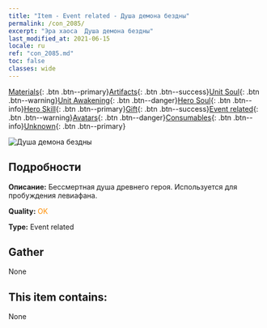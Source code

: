 ```yaml
---
title: "Item - Event related - Душа демона бездны"
permalink: /con_2085/
excerpt: "Эра хаоса  Душа демона бездны"
last_modified_at: 2021-06-15
locale: ru
ref: "con_2085.md"
toc: false
classes: wide
---
```

 [Materials](/ItemsRU/){: .btn .btn--primary}[Artifacts](/ItemsRU/Artifacts/){: .btn .btn--success}[Unit Soul](/ItemsRU/UnitSoul/){: .btn .btn--warning}[Unit Awakening](/ItemsRU/UnitAwakening/){: .btn .btn--danger}[Hero Soul](/ItemsRU/HeroSoul/){: .btn .btn--info}[Hero Skill](/ItemsRU/HeroSkill/){: .btn .btn--primary}[Gift](/ItemsRU/Gift/){: .btn .btn--success}[Event related](/ItemsRU/Events/){: .btn .btn--warning}[Avatars](/ItemsRU/Avatars/){: .btn .btn--danger}[Consumables](/ItemsRU/Consumables/){: .btn .btn--info}[Unknown](/ItemsRU/Unknown/){: .btn .btn--primary}

 ![Душа демона бездны](/images/t/juexing_9908.png)

## Подробности
 **Описание:** Бессмертная душа древнего героя. Используется для пробуждения левиафана.

 **Quality:** <span style="color: #FF8C00">OK</span>

 **Type:** Event related

## Gather

  None

## This item contains:

  None


